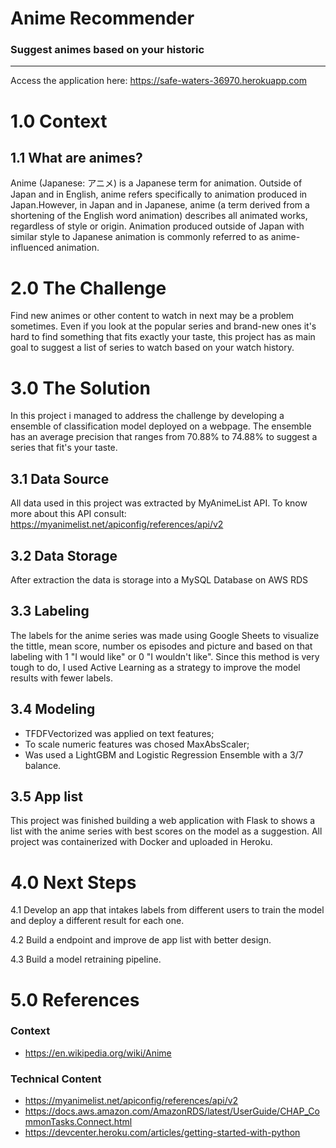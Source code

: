 # Anime Recommender
### Suggest animes based on your historic 

---

Access the application here:
https://safe-waters-36970.herokuapp.com

# 1.0 Context

## 1.1 What are animes?
Anime (Japanese: アニメ) is a Japanese term for animation. 
Outside of Japan and in English, anime refers specifically 
to animation produced in Japan.However, in Japan and in Japanese,
anime (a term derived from a shortening of the English word animation) describes all animated works, regardless 
of style or origin. Animation produced outside of Japan with 
similar style to Japanese animation is commonly referred to as 
anime-influenced animation.

# 2.0 The Challenge
Find new animes or other content to watch in next may be a problem
sometimes. Even if you look at the popular series and brand-new ones
it's hard to find something that fits exactly your taste, this project
has as main goal to suggest a list of series to watch based on your 
watch history.

# 3.0 The Solution
In this project i managed to address the challenge by developing a 
ensemble of classification model deployed on a webpage. The ensemble
has an average precision that ranges from 70.88% to 74.88% to suggest
a series that fit's your taste.

## 3.1 Data Source
All data used in this project was extracted by MyAnimeList API.
To know more about this API consult: https://myanimelist.net/apiconfig/references/api/v2

## 3.2 Data Storage
After extraction the data is storage into a MySQL Database on AWS RDS

## 3.3 Labeling
The labels for the anime series was made using Google Sheets to 
visualize the tittle, mean score, number os episodes and picture and
based on that labeling with 1 "I would like" or 0 "I wouldn't like".
Since this method is very tough to do, I used Active Learning as a 
strategy to improve the model results with fewer labels.

## 3.4 Modeling
- TFDFVectorized was applied on text features;
- To scale numeric features was chosed MaxAbsScaler;
- Was used a LightGBM and Logistic Regression Ensemble with a 3/7 
balance.

## 3.5 App list
This project was finished building a web application with Flask to 
shows a list with the anime series with best scores on the model as 
a suggestion. All project was containerized with Docker and uploaded
in Heroku.

# 4.0 Next Steps

4.1 Develop an app that intakes labels from different users to train 
the model and deploy a different result for each one.

4.2 Build a endpoint and improve de app list with better design.

4.3 Build a model retraining pipeline.

# 5.0 References 

### Context
- https://en.wikipedia.org/wiki/Anime

### Technical Content
- https://myanimelist.net/apiconfig/references/api/v2
- https://docs.aws.amazon.com/AmazonRDS/latest/UserGuide/CHAP_CommonTasks.Connect.html
- https://devcenter.heroku.com/articles/getting-started-with-python